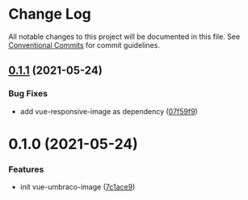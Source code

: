 # Change Log

All notable changes to this project will be documented in this file.
See [Conventional Commits](https://conventionalcommits.org) for commit guidelines.

## [0.1.1](https://github.com/limbo-works/limbo-frontend/compare/@limbo-works/vue-umbraco-image@0.1.0...@limbo-works/vue-umbraco-image@0.1.1) (2021-05-24)


### Bug Fixes

* add vue-responsive-image as dependency ([07f59f9](https://github.com/limbo-works/limbo-frontend/commit/07f59f961db60f6ca2b17e6663e3b353e00e537a))





# 0.1.0 (2021-05-24)


### Features

* init vue-umbraco-image ([7c1ace9](https://github.com/limbo-works/limbo-frontend/commit/7c1ace9619eeb9600b75aef3bc1b1226e0e77ede))
